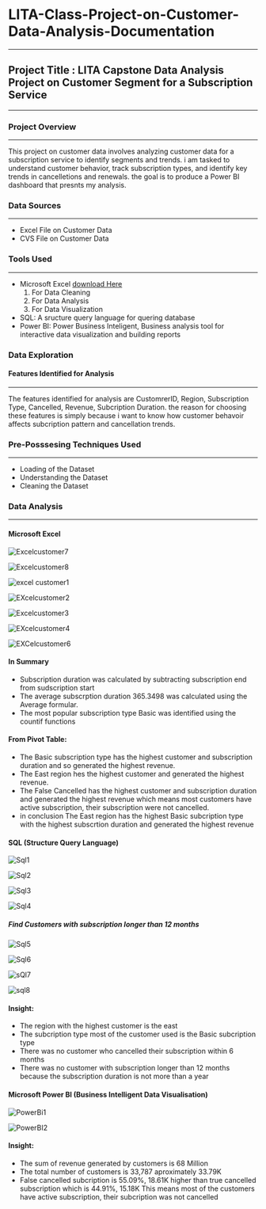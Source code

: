 # LITA-Class-Project-on-Customer-Data-Analysis-Documentation
---
## Project Title : LITA Capstone Data Analysis Project on Customer Segment for a Subscription Service
---
### Project Overview
---
This project on customer data involves analyzing customer data for a subscription service to identify segments and trends.
i am tasked to understand customer behavior, track subscription types, and identify key trends in cancelletions and renewals.
the goal is to produce a Power BI dashboard that presnts my analysis.

### Data Sources
---
- Excel File on Customer Data
- CVS File on Customer Data

### Tools Used
---
- Microsoft Excel [download Here](https://www.microsoft.com)
    1. For Data Cleaning
    2. For Data Analysis
    3. For Data Visualization
- SQL: A sructure query language for quering database
- Power BI: Power Business Inteligent, Business analysis tool for interactive data visualization and building reports

### Data Exploration
#### Features Identified for Analysis 
---
The features identified for analysis are CustomrerID, Region, Subscription Type, Cancelled, Revenue, Subcription Duration.
the reason for choosing these features is simply because i want to know how customer behavoir affects subcription pattern and
cancellation trends.

### Pre-Posssesing Techniques Used
---
- Loading of the Dataset
- Understanding the Dataset
- Cleaning the Dataset

### Data Analysis
---
#### Microsoft Excel

![Excelcustomer7](https://github.com/user-attachments/assets/a9944d1d-c085-4172-83d8-9e054e8fe53c)

![Excelcustomer8](https://github.com/user-attachments/assets/1e5ff247-9db6-458c-a953-e5b344c18e34)


![excel customer1](https://github.com/user-attachments/assets/ac300123-964f-4472-9e95-f857cfd22ccf)

![EXcelcustomer2](https://github.com/user-attachments/assets/4011de14-c611-433f-a849-0d046ef8daaa)

![Excelcustomer3](https://github.com/user-attachments/assets/97c57a41-3d66-4ee8-89ed-5ea9c37e7ded)

![EXcelcustomer4](https://github.com/user-attachments/assets/09c40df8-da94-4b78-b421-00d56b1c9745)

![EXCelcustomer6](https://github.com/user-attachments/assets/8a68ecd1-20ed-4e97-8e0e-dfa5f2e0f292)

#### In Summary

- Subscription duration was calculated by subtracting subscription end from sudscription start
- The average subscrption duration 365.3498 was calculated using the Average formular.
- The most popular subscription type Basic was identified using the countif functions 

#### From Pivot Table: 

- The Basic subscription type has the highest customer and subscription duration and so generated the highest revenue.
- The East region hes the highest customer and generated the highest revenue.
- The False Cancelled has the highest customer and subscription duration and generated the highest revenue which means
   most customers have active subscription, their subscription were not cancelled.
- in conclusion The East region has the highest Basic subcription type with the highest subscrtion duration and generated the highest revenue

#### SQL (Structure Query Language)

![Sql1](https://github.com/user-attachments/assets/b90e347a-3c82-48a1-8636-24793199e5a4)

![Sql2](https://github.com/user-attachments/assets/6b07e832-e32b-4cc5-aca2-27407e934e3d)

![Sql3](https://github.com/user-attachments/assets/eee7c59f-38b6-40ed-82e6-1a5a9dc28cba)

![Sql4](https://github.com/user-attachments/assets/00b7707f-9a4e-4ead-a252-cb379e8c9fcc)

##### Find Customers with subscription longer than 12 months 
![Sql5](https://github.com/user-attachments/assets/7554c1a4-2971-4a5f-9aea-442550b78bc7)

![Sql6](https://github.com/user-attachments/assets/c68cd795-071f-43bf-a8df-c40438a77541)

![sQl7](https://github.com/user-attachments/assets/ff871ec0-6c7a-47da-b005-8c44bdea62e0)

![sql8](https://github.com/user-attachments/assets/9b7c544b-9a79-4c40-8c0f-b4680ce124e0)

#### Insight:
- The region with the highest customer is the east
- The subcription type most of the customer used is the Basic subcription type
- There was no customer who cancelled their subscription within 6 months
- There was no customer with subscription longer than 12 months because the subscription duration is not
  more than a year 

#### Microsoft Power BI (Business Intelligent Data Visualisation)

![PowerBi1](https://github.com/user-attachments/assets/2159bc3c-75b8-4839-84df-13829867ecce)

![PowerBI2](https://github.com/user-attachments/assets/e3fa0dfe-fce9-4bfe-b8bd-4fefd4e06dce)

#### Insight:
- The sum of revenue generated by customers is 68 Million
- The total number of customers is 33,787 aproximately 33.79K
- False cancelled subcription is 55.09%, 18.61K higher than true cancelled subscription which is 44.91%, 15.18K
  This means most of the customers have active subscription, their subcription was not cancelled
